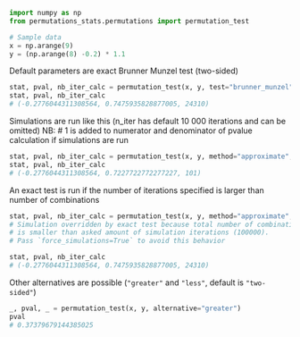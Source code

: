 ```python
import numpy as np
from permutations_stats.permutations import permutation_test

# Sample data
x = np.arange(9)
y = (np.arange(8) -0.2) * 1.1
```
Default parameters are exact Brunner Munzel test (two-sided)

```python
stat, pval, nb_iter_calc = permutation_test(x, y, test="brunner_munzel")
stat, pval, nb_iter_calc
# (-0.2776044311308564, 0.7475935828877005, 24310)
```

Simulations are run like this (n_iter has default 10 000 iterations and can be omitted)
NB: # 1 is added to numerator and denominator of pvalue calculation if simulations are run
```python
stat, pval, nb_iter_calc = permutation_test(x, y, method="approximate", n_iter=100)
stat, pval, nb_iter_calc
# (-0.2776044311308564, 0.7227722772277227, 101)  
```

An exact test is run if the number of iterations specified is larger than number of combinations
```python
stat, pval, nb_iter_calc = permutation_test(x, y, method="approximate", n_iter=100_000)
# Simulation overridden by exact test because total number of combinations (24310)
# is smaller than asked amount of simulation iterations (100000).
# Pass `force_simulations=True` to avoid this behavior

stat, pval, nb_iter_calc
# (-0.2776044311308564, 0.7475935828877005, 24310)
```

Other alternatives are possible (`"greater"` and `"less"`, default is `"two-sided"`)
```python
_, pval, _ = permutation_test(x, y, alternative="greater")
pval
# 0.37379679144385025
```
